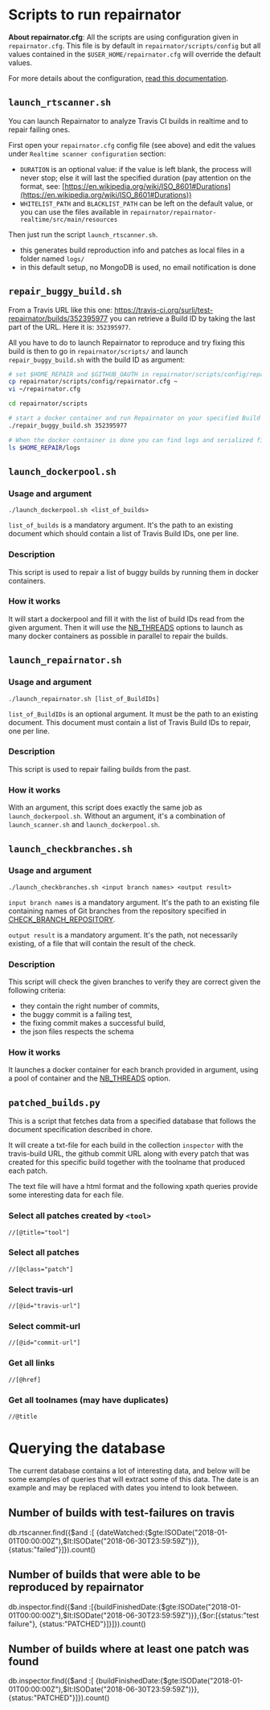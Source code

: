 # Scripts to run repairnator


**About repairnator.cfg**: All the scripts are using configuration given in `repairnator.cfg`.
This file is by default in `repairnator/scripts/config` but all values contained in the `$USER_HOME/repairnator.cfg` will override the default values.

For more details about the configuration, [read this documentation](repairnator-config.md).

## `launch_rtscanner.sh`

You can launch Repairnator to analyze Travis CI builds in realtime and to repair failing ones.

First open your `repairnator.cfg` config file (see above) and edit the values under `Realtime scanner configuration` section:
  - `DURATION` is an optional value: if the value is left blank, the process will never stop; else it will last the specified duration (pay attention on the format, see: [https://en.wikipedia.org/wiki/ISO_8601#Durations](https://en.wikipedia.org/wiki/ISO_8601#Durations))
  - `WHITELIST_PATH` and `BLACKLIST_PATH` can be left on the default value, or you can use the files available in `repairnator/repairnator-realtime/src/main/resources`
  
Then just run the script `launch_rtscanner.sh`.

* this generates build reproduction info and patches as local files in a folder named `logs/`
* in this default setup, no MongoDB is used, no email notification is done

## `repair_buggy_build.sh`

From a Travis URL like this one: https://travis-ci.org/surli/test-repairnator/builds/352395977 you can retrieve a Build ID by taking the last part of the URL.
Here it is: `352395977`.

All you have to do to launch Repairnator to reproduce and try fixing this build is then to go in `repairnator/scripts/` and launch `repair_buggy_build.sh` with the build ID as argument:

```bash
# set $HOME_REPAIR and $GITHUB_OAUTH in repairnator/scripts/config/repairnator.cfg
cp repairnator/scripts/config/repairnator.cfg ~
vi ~/repairnator.cfg

cd repairnator/scripts

# start a docker container and run Repairnator on your specified Build ID.
./repair_buggy_build.sh 352395977

# When the docker container is done you can find logs and serialized files in the `$HOME_REPAIR/logs` path.
ls $HOME_REPAIR/logs
```

## `launch_dockerpool.sh`

### Usage and argument

```
./launch_dockerpool.sh <list_of_builds>
```

`list_of_builds` is a mandatory argument. 
It's the path to an existing document which should contain a list of Travis Build IDs, one per line.

### Description

This script is used to repair a list of buggy builds by running them in docker containers.

### How it works

It will start a dockerpool and fill it with the list of build IDs read from the given argument.
Then it will use the [NB_THREADS](repairnator-config.md#nb_threads) options to launch as many docker containers as possible in parallel to repair the builds.

## `launch_repairnator.sh`

### Usage and argument
```
./launch_repairnator.sh [list_of_BuildIDs]
```

`list_of_BuildIDs` is an optional argument. 
It must be the path to an existing document. 
This document must contain a list of Travis Build IDs to repair, one per line.

### Description

This script is used to repair failing builds from the past. 

### How it works

With an argument, this script does exactly the same job as `launch_dockerpool.sh`.
Without an argument, it's a combination of `launch_scanner.sh` and `launch_dockerpool.sh`.

## `launch_checkbranches.sh`

### Usage and argument

```
./launch_checkbranches.sh <input branch names> <output result>
```

`input branch names` is a mandatory argument. It's the path to an existing file containing names of Git branches from the repository specified in [CHECK_BRANCH_REPOSITORY](repairnator-config.md#check_branch_repository).

`output result` is a mandatory argument. It's the path, not necessarily existing, of a file that will contain the result of the check.

### Description

This script will check the given branches to verify they are correct given the following criteria:
  - they contain the right number of commits,
  - the buggy commit is a failing test,
  - the fixing commit makes a successful build,
  - the json files respects the schema
  
### How it works

It launches a docker container for each branch provided in argument, using a pool of container and the [NB_THREADS](repairnator-config.md#nb_threads) option.

## `patched_builds.py`

This is a script that fetches data from a specified database that
follows the document specification described in chore. 

It will create a txt-file for each build in the collection `inspector`
with the travis-build URL, the github commit URL along with every
patch that was created for this specific build together with the
toolname that produced each patch.

The text file will have a html format and the following xpath queries
provide some interesting data for each file.

### Select all patches created by `<tool>`
`//[@title="tool"]`

### Select all patches
`//[@class="patch"]`

### Select travis-url
`//[@id="travis-url"]`

### Select commit-url
`//[@id="commit-url"]`

### Get all links
`//[@href]`

### Get all toolnames (may have duplicates)
`//@title`

# Querying the database

The current database contains a lot of interesting data, and below will be some examples of queries that will extract some of this data. The date is an example and may be replaced with dates you intend to look between.

## Number of builds with test-failures on travis

db.rtscanner.find({$and :[ {dateWatched:{$gte:ISODate("2018-01-01T00:00:00Z"),$lt:ISODate("2018-06-30T23:59:59Z")}},{status:"failed"}]}).count()

## Number of builds that were able to be reproduced by repairnator

db.inspector.find({$and :[{buildFinishedDate:{$gte:ISODate("2018-01-01T00:00:00Z"),$lt:ISODate("2018-06-30T23:59:59Z")}},{$or:[{status:"test failure"}, {status:"PATCHED"}]}]}).count()

## Number of builds where at least one patch was found

db.inspector.find({$and :[ {buildFinishedDate:{$gte:ISODate("2018-01-01T00:00:00Z"),$lt:ISODate("2018-06-30T23:59:59Z")}},{status:"PATCHED"}]}).count()

